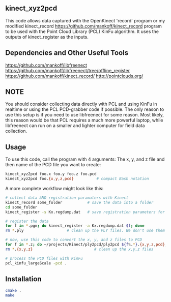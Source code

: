 

## kinect_xyz2pcd

This code allows data captured with the OpenKinect 'record' program or
my modified kinect_record https://github.com/mankoff/kinect_record
program to be used with the Point Cloud Library (PCL) KinFu
algorithm. It uses the outputs of kinect_register as the inputs.

## Dependencies and Other Useful Tools

https://github.com/mankoff/libfreenect
https://github.com/mankoff/libfreenect/tree/offline_register
https://github.com/mankoff/kinect_record/
http://pointclouds.org/

## NOTE

You should consider collecting data directly with PCL and using KinFu
in realtime or using the PCL PCD-grabber code if possible. The only
reason to use this setup is if you need to use libfreenect for some
reason. Most likely, this reason would be that PCL requires a much
more powerful laptop, while libfreenect can run on a smaller and
lighter computer for field data collection.

## Usage

To use this code, call the program with 4 arguments: The x, y, and z file and then
name of the PCD file you want to create:
```bash
kinect_xyz2pcd foo.x foo.y foo.z foo.pcd
kinect_xyz2pcd foo.{x,y,z,pcd}			# compact Bash notation
```

A more complete workflow might look like this:
```bash
# collect data AND registration paramaters with Kinect
kinect_record some_folder           # save the data into a folder
cd some_folder
kinect_register -s Kx.regdump.dat   # save registration parameters for Kinect #x

# register the data 
for f in *.pgm; do kinect_register -a Kx.regdump.dat $f; done
rm *.ply                   # clean up the PLY files. We don't use them

# now, use this code to convert the x, y, and z files to PCD
for f in *.z; do ~/projects/Kinect/ply2pcd/ply2pcd ${f%.*}.{x,y,z,pcd}; done
rm *.{x,y,z}                           # clean up the x,y,z files

# process the PCD files with KinFu
pcl_kinfu_largeScale -pcd .
```

## Installation

```bash
cmake .
make
```
